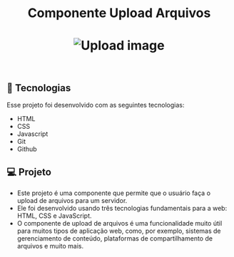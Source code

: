 <h1 align="center">
 <a>Componente Upload Arquivos</a>
</h1>

<h1 align="center">
   <img alt="Upload image" src="https://github.com/rogersene/component-upload-image/blob/main/public/assets/images/screen_component.png?raw=true">
</h1>

<br>


## 🚀 Tecnologias

Esse projeto foi desenvolvido com as seguintes tecnologias:

- HTML
- CSS
- Javascript
- Git
- Github


## 💻 Projeto
- Este projeto é uma componente que permite que o usuário faça o upload de arquivos para um servidor. 
- Ele foi desenvolvido usando três tecnologias fundamentais para a web: HTML, CSS e JavaScript.
- O componente de upload de arquivos é uma funcionalidade muito útil para muitos tipos de aplicação web, como, por exemplo, sistemas de gerenciamento de conteúdo, plataformas de compartilhamento de arquivos e muito mais. 






